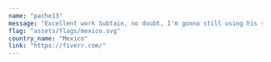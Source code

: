 ```yaml
---
name: "pache13"
message: "Excellent work Subtain, no doubt, I'm gonna still using his services, totally recomended"
flag: "assets/flags/mexico.svg"
country_name: "Mexico"
link: "https://fiverr.com/"
---
```

